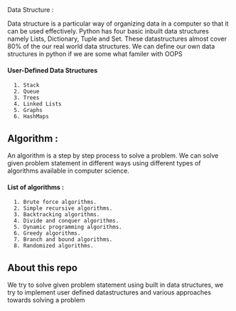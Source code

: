 <snippet>
  <content><![CDATA[

## Data Structure :
  Data structure is a particular way of organizing data in a computer so that it can be used effectively.
  Python has four basic inbuilt data structures namely Lists, Dictionary, Tuple and Set.
  These datastructures almost cover 80% of the our real world data structures.
  We can define our own data structures in python if we are some what familer with OOPS
  #### User-Defined Data Structures
      1. Stack
      2. Queue
      3. Trees
      4. Linked Lists
      5. Graphs
      6. HashMaps
  
 ## Algorithm :
   An algorithm is a step by step process to solve a problem.
   We can solve given problem statement in different ways using different types of algorithms available in computer science.
   #### List of algorithms :
      1. Brute force algorithms.
      2. Simple recursive algorithms.
      3. Backtracking algorithms.
      4. Divide and conquer algorithms.
      5. Dynamic programming algorithms.
      6. Greedy algorithms.
      7. Branch and bound algorithms.
      8. Randomized algorithms.
## About this repo
We try to solve given problem statement using built in data structures, we try to implement user defined datastructures and various approaches towards solving a problem
</content>
  <tabTrigger></tabTrigger>
</snippet>

